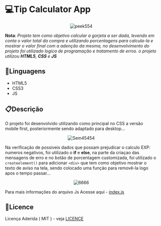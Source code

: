 # 💻Tip Calculator App

<div align="center">
    
![peek554](https://github.com/matheus369k/tip-calculator-app-main/assets/47065962/c2844f98-dcf9-4276-80f2-5e2cb450f562)</div>
__Nota__: *Projeto tem como objetivo calcular a gorjeta a ser dada, levendo em conta o valor total da compra e utilizando porcentagens para calcula-la e mostrar o valor final com a adenção da mesma, no desenvolvimento do projeto foi utilizado logica de programação e tratamento de erros. o projeto utilizou __HTML5__, __CSS__ e __JS__*
## 🧰Linguagens
- HTML5
- CSS3
- JS
## 📋Descrição
O projeto foi desenvolvido utilizando como principal no CSS a versão mobile first, posteriormente sendo adaptado para desktop...
<div align="center">
    
![Sem45454](https://github.com/matheus369k/tip-calculator-app-main/assets/47065962/55327405-ff22-4420-9868-c032b4984f1a)</div>
Na verificação de possiveis dados que possam prejudicar o calculo EXP: numeros negativos, foi utilizado o __ìf__ e __else__, na parte da criaçao das mensagens de erro e no botão de porcentagem customizada, foi utilizado o ```createelement()``` para adicionar ```<div>``` que tem como objetivo mostrar o texto de aviso na tela, sendo colocado uma função para removê-la logo apos o tempo passar...
<div align="center">
    
![6666](https://github.com/matheus369k/tip-calculator-app-main/assets/47065962/a12a7eff-6dfa-4758-a2e0-edf431630f77)</div>
Para mais informações do arquivo Js Acesse aqui - [index.js](./js/index.js)
## 📃Licence
Licença Aderida ( MIT ) - veja [LICENCE](./LICENCE)

